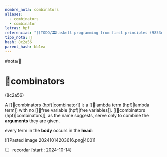```yaml
---
nombre_nota: combinators
aliases:
  - combinators
  - combinator
letras: hpf
referencias: "[[TODO/🏛️haskell programming from first principles (9853c).md]]"
tipo_nota: 📑
hash: 8c2a56
parent_hash: bb1ea
---
```


#nota/📑

# 📑combinators
<div class="hash">(8c2a56)</div>

A [[📑combinators (hpf)|combinator]] is a [[📑lambda term (hpf)|lambda term]] with no [[📑free variable (hpf)|free variables]]. [[📑combinators (hpf)|combinators]], as the name suggests, serve only to combine the __arguments__ they are given.


every term in the __body__ occurs in the __head__:

![[Pasted image 20241014203616.png|400]]


- [ ] recordar  [start:: 2024-10-14]
